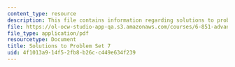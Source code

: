 ```yaml
---
content_type: resource
description: This file contains information regarding solutions to problem set 7.
file: https://ol-ocw-studio-app-qa.s3.amazonaws.com/courses/6-851-advanced-data-structures-spring-2012/4f1013a914f52fb8b26cc449e634f239_MIT6_851S12_ps7sol.pdf
file_type: application/pdf
resourcetype: Document
title: Solutions to Problem Set 7
uid: 4f1013a9-14f5-2fb8-b26c-c449e634f239
---
```

